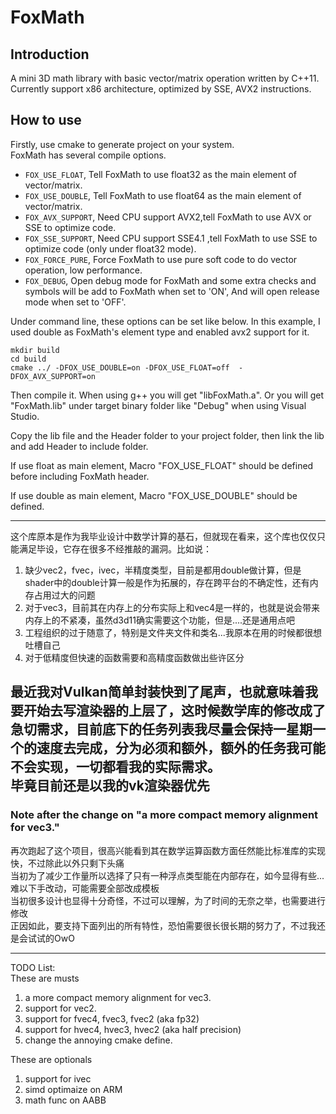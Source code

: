 # FoxMath

## Introduction  
A mini 3D math library with basic vector/matrix operation written by C++11.  
Currently support x86 architecture, optimized by SSE, AVX2 instructions.     

## How to use    

Firstly, use cmake to generate project on your system.  
FoxMath has several compile options.   
- `FOX_USE_FLOAT`, Tell FoxMath to use float32 as the main element of vector/matrix.  
- `FOX_USE_DOUBLE`, Tell FoxMath to use float64 as the main element of vector/matrix.   
- `FOX_AVX_SUPPORT`, Need CPU support AVX2,tell FoxMath to use AVX or SSE to optimize code. 
- `FOX_SSE_SUPPORT`, Need CPU support SSE4.1 ,tell FoxMath to use SSE to optimize code (only under float32 mode).  
- `FOX_FORCE_PURE`, Force FoxMath to use pure soft code to do vector operation, low performance.    
- `FOX_DEBUG`, Open debug mode for FoxMath and some extra checks and symbols will be add to FoxMath when set to 'ON', And will open release mode when set to 'OFF'.

Under command line, these options can be set like below. In this example, I used double as FoxMath's element type and enabled avx2 support for it.    
```shell  
mkdir build
cd build
cmake ../ -DFOX_USE_DOUBLE=on -DFOX_USE_FLOAT=off  -DFOX_AVX_SUPPORT=on  
```    

Then compile it. When using g++ you will get "libFoxMath.a". Or you will get "FoxMath.lib" under target binary folder like "Debug" when using Visual Studio.    

Copy the lib file and the Header folder to your project folder, then link the lib and add Header to include folder.   

If use float as main element, Macro "FOX_USE_FLOAT" should be defined before including FoxMath header.    

If use double as main element, Macro "FOX_USE_DOUBLE" should be defined.     



-------------------------------------------------------------------------------------------            
这个库原本是作为我毕业设计中数学计算的基石，但就现在看来，这个库也仅仅只能满足毕设，它存在很多不经推敲的漏洞。比如说：   
1. 缺少vec2，fvec，ivec，半精度类型，目前是都用double做计算，但是shader中的double计算一般是作为拓展的，存在跨平台的不确定性，还有内存占用过大的问题        
2. 对于vec3，目前其在内存上的分布实际上和vec4是一样的，也就是说会带来内存上的不紧凑，虽然d3d11确实需要这个功能，但是....还是通用点吧                  
3. 工程组织的过于随意了，特别是文件夹文件和类名...我原本在用的时候都很想吐槽自己     
4. 对于低精度但快速的函数需要和高精度函数做出些许区分     

最近我对Vulkan简单封装快到了尾声，也就意味着我要开始去写渲染器的上层了，这时候数学库的修改成了急切需求，目前底下的任务列表我尽量会保持一星期一个的速度去完成，分为必须和额外，额外的任务我可能不会实现，一切都看我的实际需求。       
毕竟目前还是以我的vk渲染器优先                
---------------------------------------------------------------------------------------------      

###   Note after the change on "a more compact memory alignment for vec3."        
再次跑起了这个项目，很高兴能看到其在数学运算函数方面任然能比标准库的实现快，不过除此以外只剩下头痛          
当初为了减少工作量所以选择了只有一种浮点类型能在内部存在，如今显得有些...难以下手改动，可能需要全部改成模板            
当初很多设计也显得十分奇怪，不过可以理解，为了时间的无奈之举，也需要进行修改               
正因如此，要支持下面列出的所有特性，恐怕需要很长很长期的努力了，不过我还是会试试的OwO       

----------------------------------------------------------------------------------------------        


TODO List:     
These are musts      
1. a more compact memory alignment for vec3.        
2. support for vec2.     
3. support for fvec4, fvec3, fvec2 (aka fp32)       
3. support for hvec4, hvec3, hvec2 (aka half precision)     
4. change the annoying cmake define.    

These are optionals    
1. support for ivec     
2. simd optimaize on ARM      
3. math func on AABB 


